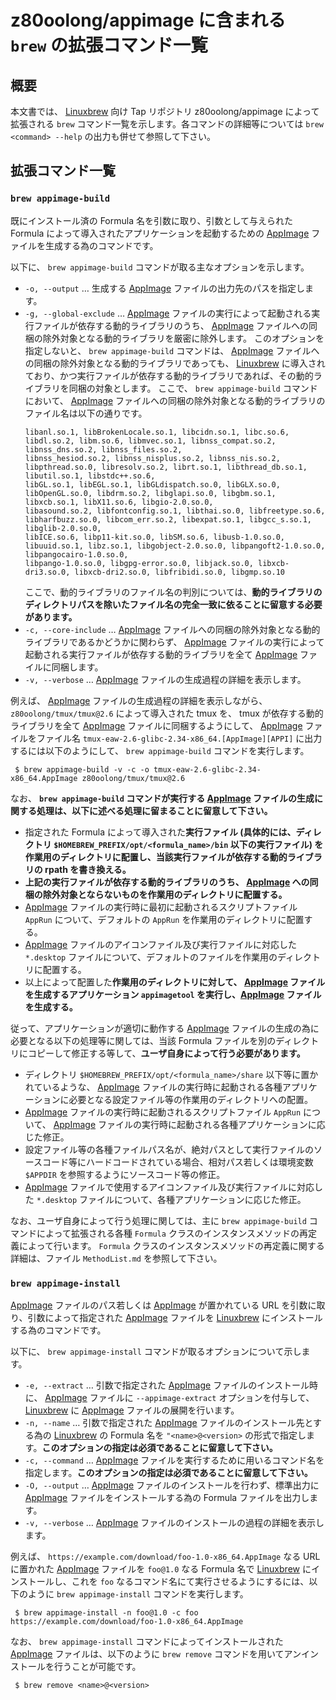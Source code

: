 # z80oolong/appimage に含まれる ```brew``` の拡張コマンド一覧

## 概要

本文書では、 [Linuxbrew][BREW] 向け Tap リポジトリ z80oolong/appimage によって拡張される ```brew``` コマンド一覧を示します。各コマンドの詳細等については ```brew <command> --help``` の出力も併せて参照して下さい。

## 拡張コマンド一覧

### ```brew appimage-build```

既にインストール済の Formula 名を引数に取り、引数として与えられた Formula によって導入されたアプリケーションを起動するための [AppImage][APPI] ファイルを生成する為のコマンドです。

以下に、 ```brew appimage-build``` コマンドが取る主なオプションを示します。

- ```-o, --output``` … 生成する [AppImage][APPI] ファイルの出力先のパスを指定します。
- ```-g, --global-exclude``` … [AppImage][APPI] ファイルの実行によって起動される実行ファイルが依存する動的ライブラリのうち、 [AppImage][APPI] ファイルへの同梱の除外対象となる動的ライブラリを厳密に除外します。
  このオプションを指定しないと、 ```brew appimage-build``` コマンドは、 [AppImage][APPI] ファイルへの同梱の除外対象となる動的ライブラリであっても、 [Linuxbrew][BREW] に導入されており、かつ実行ファイルが依存する動的ライブラリであれば、その動的ライブラリを同梱の対象とします。
  ここで、 ```brew appimage-build``` コマンドにおいて、 [AppImage][APPI] ファイルへの同梱の除外対象となる動的ライブラリのファイル名は以下の通りです。
  ```
  libanl.so.1, libBrokenLocale.so.1, libcidn.so.1, libc.so.6, libdl.so.2, libm.so.6, libmvec.so.1, libnss_compat.so.2, libnss_dns.so.2, libnss_files.so.2,
  libnss_hesiod.so.2, libnss_nisplus.so.2, libnss_nis.so.2, libpthread.so.0, libresolv.so.2, librt.so.1, libthread_db.so.1, libutil.so.1, libstdc++.so.6,
  libGL.so.1, libEGL.so.1, libGLdispatch.so.0, libGLX.so.0, libOpenGL.so.0, libdrm.so.2, libglapi.so.0, libgbm.so.1, libxcb.so.1, libX11.so.6, libgio-2.0.so.0,
  libasound.so.2, libfontconfig.so.1, libthai.so.0, libfreetype.so.6, libharfbuzz.so.0, libcom_err.so.2, libexpat.so.1, libgcc_s.so.1, libglib-2.0.so.0,
  libICE.so.6, libp11-kit.so.0, libSM.so.6, libusb-1.0.so.0, libuuid.so.1, libz.so.1, libgobject-2.0.so.0, libpangoft2-1.0.so.0, libpangocairo-1.0.so.0,
  libpango-1.0.so.0, libgpg-error.so.0, libjack.so.0, libxcb-dri3.so.0, libxcb-dri2.so.0, libfribidi.so.0, libgmp.so.10
  ```
  ここで、動的ライブラリのファイル名の判別については、**動的ライブラリのディレクトリパスを除いたファイル名の完全一致に依ることに留意する必要があります。**
- ```-c, --core-include``` … [AppImage][APPI] ファイルへの同梱の除外対象となる動的ライブラリであるかどうかに関わらず、 [AppImage][APPI] ファイルの実行によって起動される実行ファイルが依存する動的ライブラリを全て [AppImage][APPI] ファイルに同梱します。
- ```-v, --verbose``` … [AppImage][APPI] ファイルの生成過程の詳細を表示します。

例えば、 [AppImage][APPI] ファイルの生成過程の詳細を表示しながら、 ```z80oolong/tmux/tmux@2.6``` によって導入された tmux を、 tmux が依存する動的ライブラリを全て [AppImage][APPI] ファイルに同梱するようにして、 [AppImage][APPI] ファイルをファイル名 ```tmux-eaw-2.6-glibc-2.34-x86_64.[AppImage][APPI]``` に出力するには以下のようにして、 ```brew appimage-build``` コマンドを実行します。

```
 $ brew appimage-build -v -c -o tmux-eaw-2.6-glibc-2.34-x86_64.AppImage z80oolong/tmux/tmux@2.6
```

なお、 **```brew appimage-build``` コマンドが実行する [AppImage][APPI] ファイルの生成に関する処理は、以下に述べる処理に留まることに留意して下さい。**

- 指定された Formula によって導入された**実行ファイル (具体的には、ディレクトリ ```$HOMEBREW_PREFIX/opt/<formula_name>/bin``` 以下の実行ファイル) を作業用のディレクトリに配置し、当該実行ファイルが依存する動的ライブラリの rpath を書き換える。**
- **上記の実行ファイルが依存する動的ライブラリのうち、 [AppImage][APPI] への同梱の除外対象とならないものを作業用のディレクトリに配置する。**
- [AppImage][APPI] ファイルの実行時に最初に起動されるスクリプトファイル ```AppRun``` について、デフォルトの ```AppRun``` を作業用のディレクトリに配置する。
- [AppImage][APPI] ファイルのアイコンファイル及び実行ファイルに対応した ```*.desktop``` ファイルについて、デフォルトのファイルを作業用のディレクトリに配置する。
- 以上によって配置した**作業用のディレクトリに対して、 [AppImage][APPI] ファイルを生成するアプリケーション ```appimagetool``` を実行し、[AppImage][APPI] ファイルを生成する。**

従って、アプリケーションが適切に動作する [AppImage][APPI] ファイルの生成の為に必要となる以下の処理等に関しては、当該 Formula ファイルを別のディレクトリにコピーして修正する等して、**ユーザ自身によって行う必要があります。**

- ディレクトリ ```$HOMEBREW_PREFIX/opt/<formula_name>/share``` 以下等に置かれているような、 [AppImage][APPI] ファイルの実行時に起動される各種アプリケーションに必要となる設定ファイル等の作業用のディレクトリへの配置。
- [AppImage][APPI] ファイルの実行時に起動されるスクリプトファイル ```AppRun``` について、 [AppImage][APPI] ファイルの実行時に起動される各種アプリケーションに応じた修正。
- 設定ファイル等の各種ファイルパス名が、絶対パスとして実行ファイルのソースコード等にハードコードされている場合、相対パス若しくは環境変数 ```$APPDIR``` を参照するようにソースコード等の修正。
- [AppImage][APPI] ファイルで使用するアイコンファイル及び実行ファイルに対応した ```*.desktop``` ファイルについて、各種アプリケーションに応じた修正。

なお、ユーザ自身によって行う処理に関しては、主に ```brew appimage-build``` コマンドによって拡張される各種 ```Formula``` クラスのインスタンスメソッドの再定義によって行います。 ```Formula``` クラスのインスタンスメソッドの再定義に関する詳細は、ファイル ```MethodList.md``` を参照して下さい。

### ```brew appimage-install```

[AppImage][APPI] ファイルのパス若しくは [AppImage][APPI] が置かれている URL を引数に取り、引数によって指定された [AppImage][APPI] ファイルを [Linuxbrew][BREW] にインストールする為のコマンドです。

以下に、 ```brew appimage-install``` コマンドが取るオプションについて示します。

- ```-e, --extract``` … 引数で指定された [AppImage][APPI] ファイルのインストール時に、 [AppImage][APPI] ファイルに ```--appimage-extract``` オプションを付与して、 [Linuxbrew][BREW] に [AppImage][APPI] ファイルの展開を行います。
- ```-n, --name``` … 引数で指定された [AppImage][APPI] ファイルのインストール先とする為の [Linuxbrew][BREW] の Formula 名を ```"<name>@<version>``` の形式で指定します。**このオプションの指定は必須であることに留意して下さい。**
- ```-c, --command``` … [AppImage][APPI] ファイルを実行するために用いるコマンド名を指定します。**このオプションの指定は必須であることに留意して下さい。**
- ```-O, --output``` … [AppImage][APPI] ファイルのインストールを行わず、標準出力に [AppImage][APPI] ファイルをインストールする為の Formula ファイルを出力します。
- ```-v, --verbose``` … [AppImage][APPI] ファイルのインストールの過程の詳細を表示します。

例えば、 ```https://example.com/download/foo-1.0-x86_64.AppImage``` なる URL に置かれた [AppImage][APPI] ファイルを ```foo@1.0``` なる Formula 名で [Linuxbrew][BREW] にインストールし、これを ```foo``` なるコマンド名にて実行させるようにするには、以下のように ```brew appimage-install``` コマンドを実行します。

```
 $ brew appimage-install -n foo@1.0 -c foo https://example.com/download/foo-1.0-x86_64.AppImage
```

なお、 ```brew appimage-install``` コマンドによってインストールされた [AppImage][APPI] ファイルは、以下のように ```brew remove``` コマンドを用いてアンインストールを行うことが可能です。

```
 $ brew remove <name>@<version>
```

<!-- 外部リンク一覧 -->

[BREW]:https://linuxbrew.sh/
[APPI]:https://appimage.org/
